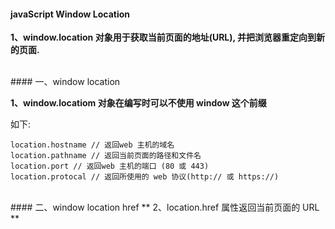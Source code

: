 #### javaScript Window Location


**1、window.location 对象用于获取当前页面的地址(URL), 并把浏览器重定向到新的页面.**



<br>
#### 一、window location


**1、window.locatiom 对象在编写时可以不使用 window 这个前缀**
 
 如下:
 ```
 location.hostname // 返回web 主机的域名
 location.pathname // 返回当前页面的路径和文件名
 location.port // 返回web 主机的端口 (80 或 443)
 location.protocal // 返回所使用的 web 协议(http:// 或 https://)
 ```
 
 
 
 <br>
 #### 二、window location href
** 2、location.href 属性返回当前页面的 URL **
